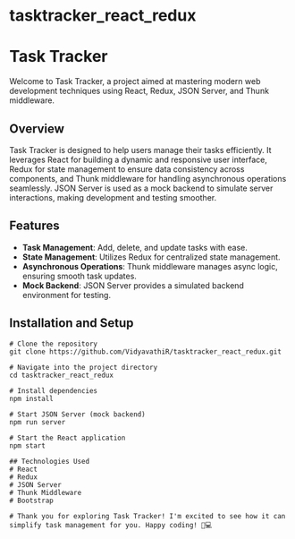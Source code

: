 ﻿# tasktracker_react_redux
# Task Tracker

Welcome to Task Tracker, a project aimed at mastering modern web development techniques using React, Redux, JSON Server, and Thunk middleware.

## Overview

Task Tracker is designed to help users manage their tasks efficiently. It leverages React for building a dynamic and responsive user interface, Redux for state management to ensure data consistency across components, and Thunk middleware for handling asynchronous operations seamlessly. JSON Server is used as a mock backend to simulate server interactions, making development and testing smoother.

## Features

- **Task Management**: Add, delete, and update tasks with ease.
- **State Management**: Utilizes Redux for centralized state management.
- **Asynchronous Operations**: Thunk middleware manages async logic, ensuring smooth task updates.
- **Mock Backend**: JSON Server provides a simulated backend environment for testing.

## Installation and Setup

```
# Clone the repository
git clone https://github.com/VidyavathiR/tasktracker_react_redux.git

# Navigate into the project directory
cd tasktracker_react_redux

# Install dependencies
npm install

# Start JSON Server (mock backend)
npm run server

# Start the React application
npm start

## Technologies Used
# React
# Redux
# JSON Server
# Thunk Middleware
# Bootstrap

# Thank you for exploring Task Tracker! I'm excited to see how it can simplify task management for you. Happy coding! 🚀💻
